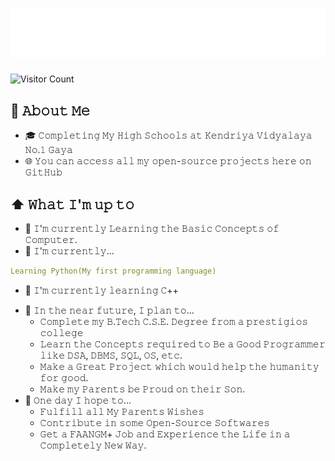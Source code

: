 <h1 align="center">
<img src="https://raw.githubusercontent.com/bishu52490/bishu52490/master/intro.gif" alt="👋 Hi there! I'm Bishu" title="👋 Hi there! I'm Bishu" />
</h1>

![Visitor Count](https://visitor-badge-reloaded.herokuapp.com/badge?page_id=bishu52490.bishu52490&color=00cf00)

<!--
**bishu52490/bishu52490** is a ✨ _special_ ✨ repository because its `README.md` (this file) appears on your GitHub profile.

Here are some ideas to get you started:

- 🔭 I’m currently working on ...
- 🌱 I’m currently learning ...
- 👯 I’m looking to collaborate on ...
- 🤔 I’m looking for help with ...
- 💬 Ask me about ...
- 📫 How to reach me: ...
- 😄 Pronouns: ...
- ⚡ Fun fact: ...
-->

## :book: 𝙰𝚋𝚘𝚞𝚝 𝙼𝚎
- 🎓 𝙲𝚘𝚖𝚙𝚕𝚎𝚝𝚒𝚗𝚐 𝙼𝚢 𝙷𝚒𝚐𝚑 𝚂𝚌𝚑𝚘𝚘𝚕𝚜 𝚊𝚝 𝙺𝚎𝚗𝚍𝚛𝚒𝚢𝚊 𝚅𝚒𝚍𝚢𝚊𝚕𝚊𝚢𝚊 𝙽𝚘.𝟷 𝙶𝚊𝚢𝚊
- 🌐 𝚈𝚘𝚞 𝚌𝚊𝚗 𝚊𝚌𝚌𝚎𝚜𝚜 𝚊𝚕𝚕 𝚖𝚢 𝚘𝚙𝚎𝚗-𝚜𝚘𝚞𝚛𝚌𝚎 𝚙𝚛𝚘𝚓𝚎𝚌𝚝𝚜 𝚑𝚎𝚛𝚎 𝚘𝚗 𝙶𝚒𝚝𝙷𝚞𝚋 

## ⬆ 𝚆𝚑𝚊𝚝 𝙸'𝚖 𝚞𝚙 𝚝𝚘
- 🔨 𝙸'𝚖 𝚌𝚞𝚛𝚛𝚎𝚗𝚝𝚕𝚢 𝙻𝚎𝚊𝚛𝚗𝚒𝚗𝚐 𝚝𝚑𝚎 𝙱𝚊𝚜𝚒𝚌 𝙲𝚘𝚗𝚌𝚎𝚙𝚝𝚜 𝚘𝚏 𝙲𝚘𝚖𝚙𝚞𝚝𝚎𝚛.
- 🔨 𝙸'𝚖 𝚌𝚞𝚛𝚛𝚎𝚗𝚝𝚕𝚢...
```yaml
Learning Python(My first programming language)
```
- 🔨 𝙸'𝚖 𝚌𝚞𝚛𝚛𝚎𝚗𝚝𝚕𝚢 𝚕𝚎𝚊𝚛𝚗𝚒𝚗𝚐 𝙲++ 
<!-- - 🔨 𝙸’𝚖 𝚌𝚞𝚛𝚛𝚎𝚗𝚝𝚕𝚢  -->
- 🎯 𝙸𝚗 𝚝𝚑𝚎 𝚗𝚎𝚊𝚛 𝚏𝚞𝚝𝚞𝚛𝚎, 𝙸 𝚙𝚕𝚊𝚗 𝚝𝚘...
	- 𝙲𝚘𝚖𝚙𝚕𝚎𝚝𝚎 𝚖𝚢 𝙱.𝚃𝚎𝚌𝚑 𝙲.𝚂.𝙴. 𝙳𝚎𝚐𝚛𝚎𝚎 𝚏𝚛𝚘𝚖 𝚊 𝚙𝚛𝚎𝚜𝚝𝚒𝚐𝚒𝚘𝚜 𝚌𝚘𝚕𝚕𝚎𝚐𝚎
	- 𝙻𝚎𝚊𝚛𝚗 𝚝𝚑𝚎 𝙲𝚘𝚗𝚌𝚎𝚙𝚝𝚜 𝚛𝚎𝚚𝚞𝚒𝚛𝚎𝚍 𝚝𝚘 𝙱𝚎 𝚊 𝙶𝚘𝚘𝚍 𝙿𝚛𝚘𝚐𝚛𝚊𝚖𝚖𝚎𝚛 𝚕𝚒𝚔𝚎 𝙳𝚂𝙰, 𝙳𝙱𝙼𝚂, 𝚂𝚀𝙻, 𝙾𝚂, 𝚎𝚝𝚌.
	- 𝙼𝚊𝚔𝚎 𝚊 𝙶𝚛𝚎𝚊𝚝 𝙿𝚛𝚘𝚓𝚎𝚌𝚝 𝚠𝚑𝚒𝚌𝚑 𝚠𝚘𝚞𝚕𝚍 𝚑𝚎𝚕𝚙 𝚝𝚑𝚎 𝚑𝚞𝚖𝚊𝚗𝚒𝚝𝚢 𝚏𝚘𝚛 𝚐𝚘𝚘𝚍.
	- 𝙼𝚊𝚔𝚎 𝚖𝚢 𝙿𝚊𝚛𝚎𝚗𝚝𝚜 𝚋𝚎 𝙿𝚛𝚘𝚞𝚍 𝚘𝚗 𝚝𝚑𝚎𝚒𝚛 𝚂𝚘𝚗.
- 🤞 𝙾𝚗𝚎 𝚍𝚊𝚢 𝙸 𝚑𝚘𝚙𝚎 𝚝𝚘...
	- 𝙵𝚞𝚕𝚏𝚒𝚕𝚕 𝚊𝚕𝚕 𝙼𝚢 𝙿𝚊𝚛𝚎𝚗𝚝𝚜 𝚆𝚒𝚜𝚑𝚎𝚜
	- 𝙲𝚘𝚗𝚝𝚛𝚒𝚋𝚞𝚝𝚎 𝚒𝚗 𝚜𝚘𝚖𝚎 𝙾𝚙𝚎𝚗-𝚂𝚘𝚞𝚛𝚌𝚎 𝚂𝚘𝚏𝚝𝚠𝚊𝚛𝚎𝚜
	- 𝙶𝚎𝚝 𝚊 𝙵𝙰𝙰𝙽𝙶𝙼+ 𝙹𝚘𝚋 𝚊𝚗𝚍 𝙴𝚡𝚙𝚎𝚛𝚒𝚎𝚗𝚌𝚎 𝚝𝚑𝚎 𝙻𝚒𝚏𝚎 𝚒𝚗 𝚊 𝙲𝚘𝚖𝚙𝚕𝚎𝚝𝚎𝚕𝚢 𝙽𝚎𝚠 𝚆𝚊𝚢.
